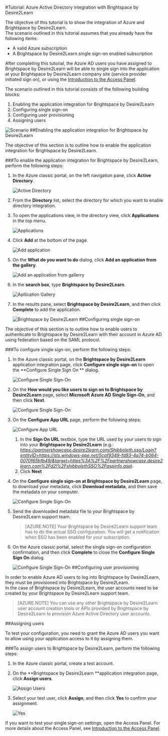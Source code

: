 <properties 
    pageTitle="Tutorial: Azure Active Directory integration with Brightspace by Desire2Learn | Microsoft Azure" 
    description="Learn how to use Brightspace by Desire2Learn with Azure Active Directory to enable single sign-on, automated provisioning, and more!" 
    services="active-directory" 
    authors="jeevansd"  
    documentationCenter="na" 
    manager="femila"/>
<tags 
    ms.service="active-directory" 
    ms.devlang="na" 
    ms.topic="article" 
    ms.tgt_pltfrm="na" 
    ms.workload="identity" 
    ms.date="07/11/2016" 
    ms.author="jeedes" />

#Tutorial: Azure Active Directory integration with Brightspace by Desire2Learn

The objective of this tutorial is to show the integration of Azure and Brightspace by Desire2Learn.  
The scenario outlined in this tutorial assumes that you already have the following items:

-   A valid Azure subscription
-   A Brightspace by Desire2Learn single sign-on enabled subscription

After completing this tutorial, the Azure AD users you have assigned to Brightspace by Desire2Learn will be able to single sign into the application at your Brightspace by Desire2Learn company site (service provider initiated sign on), or using the [Introduction to the Access Panel](active-directory-saas-access-panel-introduction.md).

The scenario outlined in this tutorial consists of the following building blocks:

1.  Enabling the application integration for Brightspace by Desire2Learn
2.  Configuring single sign-on
3.  Configuring user provisioning
4.  Assigning users

![Scenario](./media/active-directory-saas-brightspace-desire2learn-tutorial/IC798957.png "Scenario")
##Enabling the application integration for Brightspace by Desire2Learn

The objective of this section is to outline how to enable the application integration for Brightspace by Desire2Learn.

###To enable the application integration for Brightspace by Desire2Learn, perform the following steps:

1.  In the Azure classic portal, on the left navigation pane, click **Active Directory**.

    ![Active Directory](./media/active-directory-saas-brightspace-desire2learn-tutorial/IC700993.png "Active Directory")

2.  From the **Directory** list, select the directory for which you want to enable directory integration.

3.  To open the applications view, in the directory view, click **Applications** in the top menu.

    ![Applications](./media/active-directory-saas-brightspace-desire2learn-tutorial/IC700994.png "Applications")

4.  Click **Add** at the bottom of the page.

    ![Add application](./media/active-directory-saas-brightspace-desire2learn-tutorial/IC749321.png "Add application")

5.  On the **What do you want to do** dialog, click **Add an application from the gallery**.

    ![Add an application from gallerry](./media/active-directory-saas-brightspace-desire2learn-tutorial/IC749322.png "Add an application from gallerry")

6.  In the **search box**, type **Brightspace by Desire2Learn**.

    ![Apllication Gallery](./media/active-directory-saas-brightspace-desire2learn-tutorial/IC798958.png "Apllication Gallery")

7.  In the results pane, select **Brightspace by Desire2Learn**, and then click **Complete** to add the application.

    ![Brightspace by Desire2Learn](./media/active-directory-saas-brightspace-desire2learn-tutorial/IC799321.png "Brightspace by Desire2Learn")
##Configuring single sign-on

The objective of this section is to outline how to enable users to authenticate to Brightspace by Desire2Learn with their account in Azure AD using federation based on the SAML protocol.

###To configure single sign-on, perform the following steps:

1.  In the Azure classic portal, on the **Brightspace by Desire2Learn** application integration page, click **Configure single sign-on** to open the **Configure Single Sign On ** dialog.

    ![Configure Single Sign-On](./media/active-directory-saas-brightspace-desire2learn-tutorial/IC798959.png "Configure Single Sign-On")

2.  On the **How would you like users to sign on to Brightspace by Desire2Learn** page, select **Microsoft Azure AD Single Sign-On**, and then click **Next**.

    ![Configure Single Sign-On](./media/active-directory-saas-brightspace-desire2learn-tutorial/IC798960.png "Configure Single Sign-On")

3.  On the **Configure App URL** page, perform the following steps:

    ![Configure App URL](./media/active-directory-saas-brightspace-desire2learn-tutorial/IC798961.png "Configure App URL")

    1.  In the **Sign On URL** textbox, type the URL used by your users to sign into your **Brightspace by Desire2Learn** (e.g.: *https://partnershowcase.desire2learn.com/Shibboleth.sso/Login?entityID=https://sts.windows-ppe.net/5caf9349-fd93-4a74-b064-0070f65bfb49/&target=https%3A%2F%2Fpartnershowcase.desire2learn.com%2Fd2l%2FshibbolethSSO%2Faspinfo.asp*).
    2.  Click **Next**

4.  On the **Configure single sign-on at Brightspace by Desire2Learn** page, to download your metadata, click **Download metadata**, and then save the metadata on your computer.

    ![Configure Single Sign-On](./media/active-directory-saas-brightspace-desire2learn-tutorial/IC798962.png "Configure Single Sign-On")

5.  Send the downloaded metadata file to your Brightspace by Desire2Learn support team.

    >[AZURE.NOTE] Your Brightspace by Desire2Learn support team has to do the actual SSO configuration.
    You will get a notification when SSO has been enabled for your subscription.

6.  On the Azure classic portal, select the single sign-on configuration confirmation, and then click **Complete** to close the **Configure Single Sign On** dialog.

    ![Configure Single Sign-On](./media/active-directory-saas-brightspace-desire2learn-tutorial/IC798963.png "Configure Single Sign-On")
##Configuring user provisioning

In order to enable Azure AD users to log into Brightspace by Desire2Learn, they must be provisioned into Brightspace by Desire2Learn.  
In the case of Brightspace by Desire2Learn, the user accounts need to be created by your Brightspace by Desire2Learn support team.

>[AZURE.NOTE] You can use any other Brightspace by Desire2Learn user account creation tools or APIs provided by Brightspace by Desire2Learn to provision Azure Active Directory user accounts.

##Assigning users

To test your configuration, you need to grant the Azure AD users you want to allow using your application access to it by assigning them.

###To assign users to Brightspace by Desire2Learn, perform the following steps:

1.  In the Azure classic portal, create a test account.

2.  On the **Brightspace by Desire2Learn **application integration page, click **Assign users**.

    ![Assign Users](./media/active-directory-saas-brightspace-desire2learn-tutorial/IC798964.png "Assign Users")

3.  Select your test user, click **Assign**, and then click **Yes** to confirm your assignment.

    ![Yes](./media/active-directory-saas-brightspace-desire2learn-tutorial/IC767830.png "Yes")

If you want to test your single sign-on settings, open the Access Panel. For more details about the Access Panel, see [Introduction to the Access Panel](active-directory-saas-access-panel-introduction.md).

